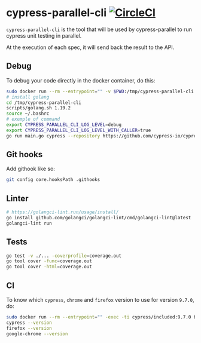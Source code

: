 # cypress-parallel-cli [![CircleCI](https://circleci.com/gh/Lord-Y/cypress-parallel-cli/tree/main.svg?style=svg)](https://circleci.com/gh/Lord-Y/cypress-parallel-cli?branch=main)

`cypress-parallel-cli` is the tool that will be used by cypress-parallel to run cypress unit testing in parallel.

At the execution of each spec, it will send back the result to the API.

## Debug

To debug your code directly in the docker container, do this:

```bash
sudo docker run --rm --entrypoint="" -v $PWD:/tmp/cypress-parallel-cli -exec -ti ghcr.io/lord-y/cypress-parallel-docker-images/cypress-parallel-docker-images:10.10.0-2.0 bash
# install golang
cd /tmp/cypress-parallel-cli
scripts/golang.sh 1.19.2
source ~/.bashrc
# exemple of command
export CYPRESS_PARALLEL_CLI_LOG_LEVEL=debug
export CYPRESS_PARALLEL_CLI_LOG_LEVEL_WITH_CALLER=true
go run main.go cypress --repository https://github.com/cypress-io/cypress-example-kitchensink.git --branch master --specs cypress/e2e/2-advanced-examples/connectors.cy.js --uid uuid --report-back
```

## Git hooks

Add githook like so:

```bash
git config core.hooksPath .githooks
```

## Linter
```bash
# https://golangci-lint.run/usage/install/
go install github.com/golangci/golangci-lint/cmd/golangci-lint@latest
golangci-lint run
```

## Tests
```bash
go test -v ./... -coverprofile=coverage.out
go tool cover -func=coverage.out
go tool cover -html=coverage.out
```

## CI

To know which `cypress`, `chrome` and `firefox` version to use for version `9.7.0`, do:
```bash
sudo docker run --rm --entrypoint="" -exec -ti cypress/included:9.7.0 bash
cypress --version
firefox --version
google-chrome --version
```
